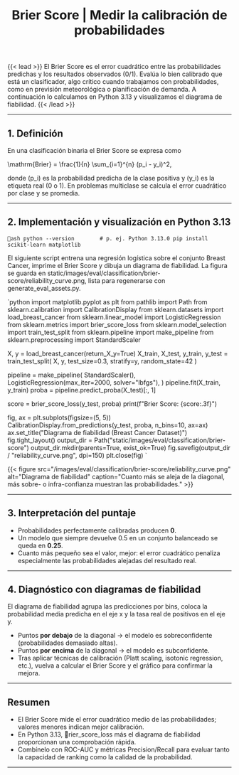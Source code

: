 ﻿---
title: "Brier Score | Medir la calibración de probabilidades"
linkTitle: "Brier Score"
seo_title: "Brier Score | Medir la calibración de probabilidades"
pre: "4.3.10 "
weight: 10
---

{{< lead >}}
El Brier Score es el error cuadrático entre las probabilidades predichas y los resultados observados (0/1). Evalúa lo bien calibrado que está un clasificador, algo crítico cuando trabajamos con probabilidades, como en previsión meteorológica o planificación de demanda. A continuación lo calculamos en Python 3.13 y visualizamos el diagrama de fiabilidad.
{{< /lead >}}

---

## 1. Definición

En una clasificación binaria el Brier Score se expresa como


\mathrm{Brier} = \frac{1}{n} \sum_{i=1}^{n} (p_i - y_i)^2,


donde \(p_i\) es la probabilidad predicha de la clase positiva y \(y_i\) es la etiqueta real (0 o 1). En problemas multiclase se calcula el error cuadrático por clase y se promedia.

---

## 2. Implementación y visualización en Python 3.13

`ash
python --version        # p. ej. Python 3.13.0
pip install scikit-learn matplotlib
`

El siguiente script entrena una regresión logística sobre el conjunto Breast Cancer, imprime el Brier Score y dibuja un diagrama de fiabilidad. La figura se guarda en static/images/eval/classification/brier-score/reliability_curve.png, lista para regenerarse con generate_eval_assets.py.

`python
import matplotlib.pyplot as plt
from pathlib import Path
from sklearn.calibration import CalibrationDisplay
from sklearn.datasets import load_breast_cancer
from sklearn.linear_model import LogisticRegression
from sklearn.metrics import brier_score_loss
from sklearn.model_selection import train_test_split
from sklearn.pipeline import make_pipeline
from sklearn.preprocessing import StandardScaler

X, y = load_breast_cancer(return_X_y=True)
X_train, X_test, y_train, y_test = train_test_split(
    X, y, test_size=0.3, stratify=y, random_state=42
)

pipeline = make_pipeline(
    StandardScaler(),
    LogisticRegression(max_iter=2000, solver="lbfgs"),
)
pipeline.fit(X_train, y_train)
proba = pipeline.predict_proba(X_test)[:, 1]

score = brier_score_loss(y_test, proba)
print(f"Brier Score: {score:.3f}")

fig, ax = plt.subplots(figsize=(5, 5))
CalibrationDisplay.from_predictions(y_test, proba, n_bins=10, ax=ax)
ax.set_title("Diagrama de fiabilidad (Breast Cancer Dataset)")
fig.tight_layout()
output_dir = Path("static/images/eval/classification/brier-score")
output_dir.mkdir(parents=True, exist_ok=True)
fig.savefig(output_dir / "reliability_curve.png", dpi=150)
plt.close(fig)
`

{{< figure src="/images/eval/classification/brier-score/reliability_curve.png" alt="Diagrama de fiabilidad" caption="Cuanto más se aleja de la diagonal, más sobre- o infra-confianza muestran las probabilidades." >}}

---

## 3. Interpretación del puntaje

- Probabilidades perfectamente calibradas producen **0**.
- Un modelo que siempre devuelve 0.5 en un conjunto balanceado se queda en **0.25**.
- Cuanto más pequeño sea el valor, mejor: el error cuadrático penaliza especialmente las probabilidades alejadas del resultado real.

---

## 4. Diagnóstico con diagramas de fiabilidad

El diagrama de fiabilidad agrupa las predicciones por bins, coloca la probabilidad media predicha en el eje x y la tasa real de positivos en el eje y.

- Puntos **por debajo** de la diagonal → el modelo es sobreconfidente (probabilidades demasiado altas).
- Puntos **por encima** de la diagonal → el modelo es subconfidente.
- Tras aplicar técnicas de calibración (Platt scaling, isotonic regression, etc.), vuelva a calcular el Brier Score y el gráfico para confirmar la mejora.

---

## Resumen

- El Brier Score mide el error cuadrático medio de las probabilidades; valores menores indican mejor calibración.
- En Python 3.13, rier_score_loss más el diagrama de fiabilidad proporcionan una comprobación rápida.
- Combínelo con ROC-AUC y métricas Precision/Recall para evaluar tanto la capacidad de ranking como la calidad de la probabilidad.
---
